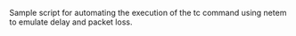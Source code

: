 Sample script for automating the execution of the tc command using netem to emulate delay and packet loss.